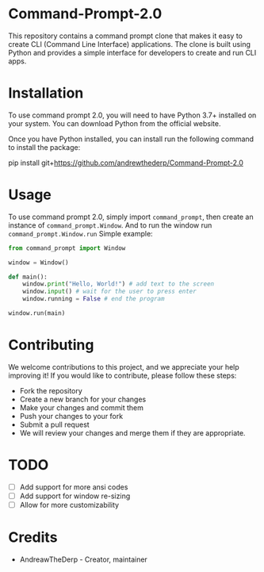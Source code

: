 # Command-Prompt-2.0
This repository contains a command prompt clone that makes it easy to create CLI (Command Line Interface) applications. The clone is built using Python and provides a simple interface for developers to create and run CLI apps.

# Installation
To use command prompt 2.0, you will need to have Python 3.7+ installed on your system. You can download Python from the official website.

Once you have Python installed, you can install run the following command to install the package:

pip install git+https://github.com/andrewthederp/Command-Prompt-2.0

# Usage
To use command prompt 2.0, simply import `command_prompt`, then create an instance of `command_prompt.Window`. And to run the window run `command_prompt.Window.run`
Simple example:
~~~py
from command_prompt import Window

window = Window()

def main():
	window.print("Hello, World!") # add text to the screen
	window.input() # wait for the user to press enter
	window.running = False # end the program

window.run(main)
~~~

# Contributing
We welcome contributions to this project, and we appreciate your help improving it! If you would like to contribute, please follow these steps:

* Fork the repository
* Create a new branch for your changes
* Make your changes and commit them
* Push your changes to your fork
* Submit a pull request
* We will review your changes and merge them if they are appropriate.

# TODO
- [ ] Add support for more ansi codes
- [ ] Add support for window re-sizing
- [ ] Allow for more customizability

# Credits
* AndreawTheDerp - Creator, maintainer
